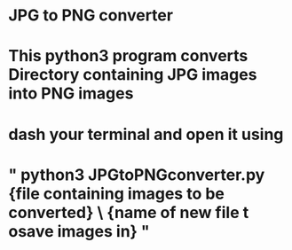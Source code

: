 # JPG to PNG converter
# This python3 program converts Directory containing JPG images into PNG images
# dash your terminal and open it using 
#  " python3 JPGtoPNGconverter.py {file containing images to be converted} \ {name of new file t osave images in} "
 

